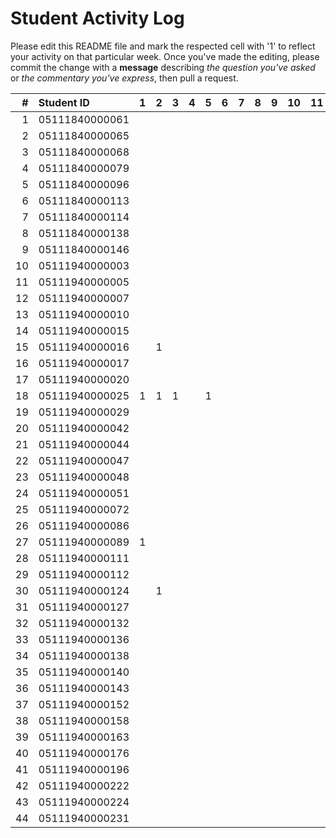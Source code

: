# Student Activity Log
Please edit this README file and mark the respected cell with '1' to reflect your activity on that particular week. Once you've made the editing, please commit the change with a **message** describing *the question you've asked* or *the commentary you've express*, then pull a request.

| #  | Student ID     | 1 | 2 | 3 | 4 | 5 | 6 | 7 | 8 | 9 | 10 | 11 | 12 | 13 | 14 | 15 | 16 |
|---:|:---------------|:-:|:-:|:-:|:-:|:-:|:-:|:-:|:-:|:-:|:--:|:--:|:--:|:--:|:--:|:--:|:--:|
| 1  | 05111840000061 |   |   |   |   |   |   |   |   |   |    |    |    |    |    |    |    |
| 2  | 05111840000065 |   |   |   |   |   |   |   |   |   |    |    |    |    |    |    |    |
| 3  | 05111840000068 |   |   |   |   |   |   |   |   |   |    |    |    |    |    |    |    |
| 4  | 05111840000079 |   |   |   |   |   |   |   |   |   |    |    |    |    |    |    |    |
| 5  | 05111840000096 |   |   |   |   |   |   |   |   |   |    |    |    |    |    |    |    |
| 6  | 05111840000113 |   |   |   |   |   |   |   |   |   |    |    |    |    |    |    |    |
| 7  | 05111840000114 |   |   |   |   |   |   |   |   |   |    |    |    |    |    |    |    |
| 8  | 05111840000138 |   |   |   |   |   |   |   |   |   |    |    |    |    |    |    |    |
| 9  | 05111840000146 |   |   |   |   |   |   |   |   |   |    |    |    |    |    |    |    |
| 10 | 05111940000003 |   |   |   |   |   |   |   |   |   |    |    |    |    |    |    |    |
| 11 | 05111940000005 |   |   |   |   |   |   |   |   |   |    |    |    |    |    |    |    |
| 12 | 05111940000007 |   |   |   |   |   |   |   |   |   |    |    |    |    |    |    |    |
| 13 | 05111940000010 |   |   |   |   |   |   |   |   |   |    |    |    |    |    |    |    |
| 14 | 05111940000015 |   |   |   |   |   |   |   |   |   |    |    |    |    |    |    |    |
| 15 | 05111940000016 |   | 1 |   |   |   |   |   |   |   |    |    |    |    |    |    |    |
| 16 | 05111940000017 |   |   |   |   |   |   |   |   |   |    |    |    |    |    |    |    |
| 17 | 05111940000020 |   |   |   |   |   |   |   |   |   |    |    |    |    |    |    |    |
| 18 | 05111940000025 | 1 | 1 | 1 |   | 1 |   |   |   |   |    |    |    |    |    |    |    |
| 19 | 05111940000029 |   |   |   |   |   |   |   |   |   |    |    |    |    |    |    |    |
| 20 | 05111940000042 |   |   |   |   |   |   |   |   |   |    |    |    |    |    |    |    |
| 21 | 05111940000044 |   |   |   |   |   |   |   |   |   |    |    |    |    |    |    |    |
| 22 | 05111940000047 |   |   |   |   |   |   |   |   |   |    |    |    |    |    |    |    |
| 23 | 05111940000048 |   |   |   |   |   |   |   |   |   |    |    |    |    |    |    |    |
| 24 | 05111940000051 |   |   |   |   |   |   |   |   |   |    |    |    |    |    |    |    |
| 25 | 05111940000072 |   |   |   |   |   |   |   |   |   |    |    |    |    |    |    |    |
| 26 | 05111940000086 |   |   |   |   |   |   |   |   |   |    |    |    |    |    |    |    |
| 27 | 05111940000089 | 1 |   |   |   |   |   |   |   |   |    |    |    |    |    |    |    |
| 28 | 05111940000111 |   |   |   |   |   |   |   |   |   |    |    |    |    |    |    |    |
| 29 | 05111940000112 |   |   |   |   |   |   |   |   |   |    |    |    |    |    |    |    |
| 30 | 05111940000124 |   | 1 |   |   |   |   |   |   |   |    |    |    |    |    |    |    |
| 31 | 05111940000127 |   |   |   |   |   |   |   |   |   |    |    |    |    |    |    |    |
| 32 | 05111940000132 |   |   |   |   |   |   |   |   |   |    |    |    |    |    |    |    |
| 33 | 05111940000136 |   |   |   |   |   |   |   |   |   |    |    |    |    |    |    |    |
| 34 | 05111940000138 |   |   |   |   |   |   |   |   |   |    |    |  1 |    |    |    |    |
| 35 | 05111940000140 |   |   |   |   |   |   |   |   |   |    |    |    |    |    |    |    |
| 36 | 05111940000143 |   |   |   |   |   |   |   |   |   |    |    |    |    |    |    |    |
| 37 | 05111940000152 |   |   |   |   |   |   |   |   |   |    |    |    |    |    |    |    |
| 38 | 05111940000158 |   |   |   |   |   |   |   |   |   |    |    |    |    |    |    |    |
| 39 | 05111940000163 |   |   |   |   |   |   |   |   |   |    |    |    |    |    |    |    |
| 40 | 05111940000176 |   |   |   |   |   |   |   |   |   |    |    |    |    |    |    |    |
| 41 | 05111940000196 |   |   |   |   |   |   |   |   |   |    |    |    |    |    |    |    |
| 42 | 05111940000222 |   |   |   |   |   |   |   |   |   |    |    |    |    |    |    |    |
| 43 | 05111940000224 |   |   |   |   |   |   |   |   |   |    |    |    |    |    |    |    |
| 44 | 05111940000231 |   |   |   |   |   |   |   |   |   |    |    |    |    |    |    |    |
